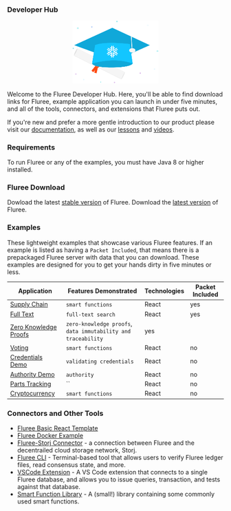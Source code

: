 ### Developer Hub

<p align="center">
<img src="fluree-university.png" alt="fluree-university" width="200"/>
</p>

Welcome to the Fluree Developer Hub. Here, you'll be able to find download links for Fluree, example application you can launch in under five minutes, and all of the tools, connectors, and extensions that Fluree puts out. 

If you're new and prefer a more gentle introduction to our product please visit our [documentation](https://docs.flur.ee/docs/getting-started), as well as our [lessons](https://docs.flur.ee/lesson) and [videos](https://docs.flur.ee/video). 
 
### Requirements

To run Fluree or any of the examples, you must have Java 8 or higher installed.

### Fluree Download

Dowload the latest [stable version](https://fluree-releases-public.s3.amazonaws.com/fluree-stable.zip#) of Fluree. 
Download the [latest version](https://fluree-releases-public.s3.amazonaws.com/fluree-latest.zip#) of Fluree. 

### Examples 

These lightweight examples that showcase various Fluree features. If an example is listed as having a `Packet Included`, that means there is a prepackaged Fluree server with data that you can download. These examples are designed for you to get your hands dirty in five minutes or less. 

Application | Features Demonstrated | Technologies | Packet Included 
-- | -- | -- | --
[Supply Chain](https://github.com/fluree/example-zero-knowledge) | `smart functions` | React | yes
[Full Text](https://github.com/fluree/example-full-text-search) | `full-text search` | React | yes
[Zero Knowledge Proofs](https://github.com/fluree/example-zero-knowledge) | `zero-knowledge proofs`, `data immutability and traceability` |  yes
[Voting](https://docs.flur.ee/docs/examples/voting) | `smart functions` | React | no
[Credentials Demo](https://github.com/fluree/credentials-demo) | `validating credentials` | React | no
[Authority Demo](https://github.com/fluree/example-authority-delegation) | `authority` | React | no
[Parts Tracking](https://github.com/fluree/example-parts-tracking) | `` | React | no
[Cryptocurrency]( )| `smart functions` | React | no

### Connectors and Other Tools

- [Fluree Basic React Template](https://github.com/fluree/basic-react-template)
- [Fluree Docker Example](https://github.com/fluree/fluree-docker-example)
- [Fluree-Storj Connector](https://github.com/fluree/storj-fluree) - a connection between Fluree and the decentrailed cloud storage network, Storj. 
- [Fluree CLI](https://github.com/fluree/fluree.cli) - Terminal-based tool that allows users to verify Fluree ledger files, read consensus state, and more.
- [VSCode Extension](https://github.com/fluree/vscode-fluree) - A VS Code extension that connects to a single Fluree database, and allows you to issue queries, transaction, and tests against that database. 
- [Smart Function Library](https://github.com/fluree/smart-function-library) - A (small!) library containing some commonly used smart functions.